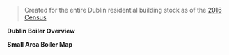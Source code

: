 > Created for the entire Dublin residential building stock as of the [2016 Census](https://www.cso.ie/en/census/census2016reports/census2016smallareapopulationstatistics/)

**Dublin Boiler Overview**

<object type="text/html" data="../../html/dublin_boiler_totals.html" width="2000" height="450" frameborder="0"></object>

**Small Area Boiler Map**

<object type="text/html" data="../../html/dublin_small_area_boilers.html" width="2000" height="1000" frameborder="0"></object>
